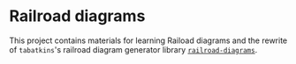 # Railroad diagrams

This project contains materials for learning Raiload diagrams and the rewrite of `tabatkins`'s railroad diagram generator library [`railroad-diagrams`](https://github.com/tabatkins/railroad-diagrams).

